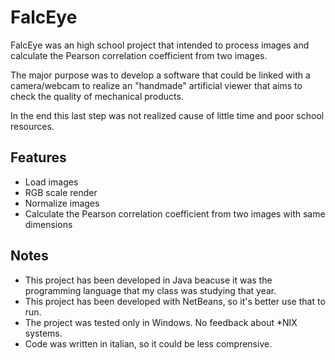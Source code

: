 FalcEye
=======
FalcEye was an high school project that intended to process images and calculate the Pearson correlation coefficient from two images.

The major purpose was to develop a software that could be linked with a camera/webcam to realize an "handmade" artificial viewer that aims to check the quality of mechanical products.

In the end this last step was not realized cause of little time and poor school resources.

Features
--------
* Load images
* RGB scale render
* Normalize images
* Calculate the Pearson correlation coefficient from two images with same dimensions

Notes
----
* This project has been developed in Java beacuse it was the programming language that my class was studying that year.
* This project has been developed with NetBeans, so it's better use that to run.
* The project was tested only in Windows. No feedback about *NIX systems.
* Code was written in italian, so it could be less comprensive.
